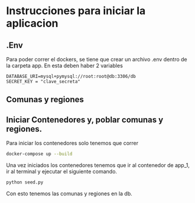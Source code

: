 # Instrucciones para iniciar la aplicacion

## .Env
Para poder correr  el dockers, se tiene que crear un archivo .env dentro de la carpeta app.
En esta deben haber 2 variables
```
DATABASE_URI=mysql+pymysql://root:root@db:3306/db
SECRET_KEY = "clave_secreta"
```

## Comunas y regiones


## Iniciar Contenedores y, poblar comunas y regiones.
Para iniciar los contenedores solo tenemos que correr 

```sh
docker-compose up --build
```

Una vez iniciados los contenedores tenemos que ir al contenedor de app_1, ir al terminal y ejecutar el siguiente comando.

```sh
python seed.py
```

Con esto tenemos las comunas y regiones en la db.

